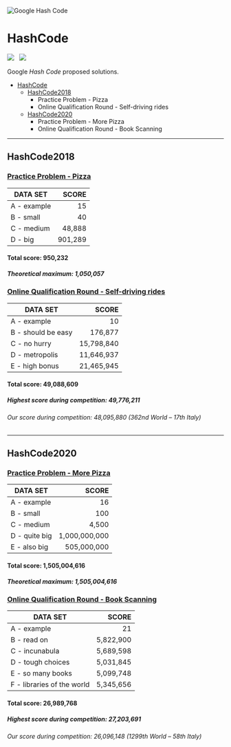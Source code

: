 ![Google Hash Code](https://i.imgur.com/KTDA2IL.png)

# HashCode
![](https://forthebadge.com/images/badges/powered-by-electricity.svg) &nbsp;
![](https://forthebadge.com/images/badges/gluten-free.svg)

Google *Hash Code* proposed solutions.

- [HashCode](#hashcode)
  * [HashCode2018](#hashcode2018)
    + Practice Problem - Pizza
    + Online Qualification Round - Self-driving rides
  * [HashCode2020](#hashcode2020)
    + Practice Problem - More Pizza
    + Online Qualification Round - Book Scanning

------

## HashCode2018

### [Practice Problem - Pizza](18-Pizza/problem_statement.pdf)

|     DATA SET      |     SCORE     |
| ----------------- | ------------: |
| A - example       |            15 |
| B - small         |            40 |
| C - medium        |        48,888 |
| D - big           |       901,289 |

#### Total score: 950,232
##### Theoretical maximum: 1,050,057


### [Online Qualification Round - Self-driving rides](18-Self-driving-rides/problem_statement.pdf)

|      DATA SET       |        SCORE        |
| ------------------- | ------------------: |
| A - example         |                  10 |
| B - should be easy  |             176,877 |
| C - no hurry        |          15,798,840 |
| D - metropolis      |          11,646,937 |
| E - high bonus      |          21,465,945 |

#### Total score: 49,088,609
##### Highest score during competition: 49,776,211
###### Our score during competition: 48,095,880 (362nd World – 17th Italy)

------

## HashCode2020

### [Practice Problem - More Pizza](20-More-Pizza/problem_statement.pdf)

|    DATA SET     |      SCORE      |
| --------------- | --------------: |
| A - example     |              16 |
| B - small       |             100 |
| C - medium      |           4,500 |
| D - quite big   |   1,000,000,000 |
| E - also big    |     505,000,000 |

#### Total score: 1,505,004,616
##### Theoretical maximum: 1,505,004,616


### [Online Qualification Round - Book Scanning](20-Book-Scanning/problem_statement.pdf)

|          DATA SET           |        SCORE        |
| --------------------------- | ------------------: |
| A - example                 |                  21 |
| B - read on                 |           5,822,900 |
| C - incunabula              |           5,689,598 |
| D - tough choices           |           5,031,845 |
| E - so many books           |           5,099,748 |
| F - libraries of the world  |           5,345,656 |

#### Total score: 26,989,768
##### Highest score during competition: 27,203,691
###### Our score during competition: 26,096,148 (1299th World – 58th Italy)
